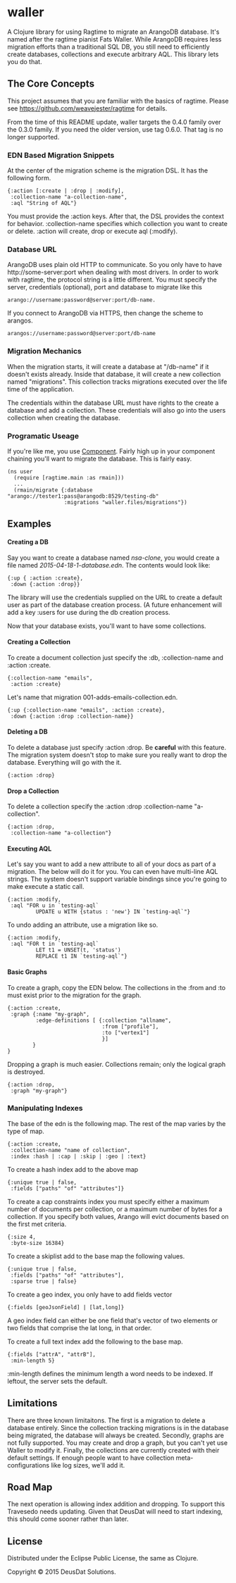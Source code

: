 # waller

A Clojure library for using Ragtime to migrate an ArangoDB database. It's named
after the ragtime pianist Fats Waller. While ArangoDB requires less migration 
efforts than a traditional SQL DB, you still need to efficiently create databases,
collections and execute arbitrary AQL. This library lets you do that.

## The Core Concepts
This project assumes that you are familiar with the basics of ragtime. Please
see https://github.com/weavejester/ragtime for details.

From the time of this README update, waller targets the 0.4.0 family over
the 0.3.0 family. If you need the older version, use tag 0.6.0. That tag
is no longer supported.

### EDN Based Migration Snippets

At the center of the migration scheme is the migration DSL. It has the following
form.

```
{:action [:create | :drop | :modify],
 :collection-name "a-collection-name",
 :aql "String of AQL"}
 ```
 
You must provide the :action keys. After that, the DSL provides the
context for behavior.  :collection-name specifies which collection you want
to create or delete.  :action will create, drop or execute aql (:modify). 

### Database URL

ArangoDB uses plain old HTTP to communicate. So you only have to have 
http://some-server:port when dealing with most drivers. In order to work with
ragtime, the protocol string is a little different. You must specify the 
server, credentials (optional), port and database to migrate like this 
 
```
arango://username:password@server:port/db-name.
```

If you connect to ArangoDB via HTTPS, then change the scheme to arangos.

```
arangos://username:password@server:port/db-name
```
### Migration Mechanics
When the migration starts, it will create a database at "/db-name" if it 
doesn't exists already. Inside that database, it will create a new collection
named "migrations". This collection tracks migrations executed over the 
life time of the application.

The credentials within the database URL must have rights to the create a
database and add a collection. These credentials will also go into the users
collection when creating the database.

### Programatic Useage
If you're like me, you use [Component](https://github.com/stuartsierra/component).
Fairly high up in your component chaining you'll want to migrate the database. 
This is fairly easy.

```
(ns user
  (require [ragtime.main :as rmain]))
  ...
  (rmain/migrate {:database "arango://tester1:pass@arangodb:8529/testing-db" 
                  :migrations "waller.files/migrations"})
```

## Examples

#### Creating a DB
 
Say you want to create a database named *nsa-clone*,
you would create a file named *2015-04-18-1-database.edn*. The contents
would look like:
 
```
{:up { :action :create},
 :down {:action :drop}}
```

The library will use the credentials supplied on the URL to create a default 
user as part of the database creation process. (A future enhancement will add
a key :users for use during the db creation process.
  
Now that your database exists, you'll want to have some collections.
 
#### Creating a Collection
To create a document collection just specify the :db, :collection-name and 
:action :create.
 
```
{:collection-name "emails",
 :action :create}
```

Let's name that migration 001-adds-emails-collection.edn.
```
{:up {:collection-name "emails", :action :create},
 :down {:action :drop :collection-name}}
```

#### Deleting a DB
To delete a database just specify :action :drop. Be **careful** with this feature. The migration system doesn't stop to make sure you really want to drop the database. Everything will go with the it.

```
{:action :drop}
```

#### Drop a Collection
To delete a collection specify the :action :drop :collection-name "a-collection".

```
{:action :drop,
 :collection-name "a-collection"}
```
#### Executing AQL
Let's say you want to add a new attribute to all of your docs as part of a migration. The below will do it for you. You can even have multi-line AQL strings. The system doesn't support variable bindings since you're going to make execute a static call. 

```
{:action :modify,
 :aql "FOR u in `testing-aql`
         UPDATE u WITH {status : 'new'} IN `testing-aql`"}
```

To undo adding an attribute, use a migration like so.

```
{:action :modify,
 :aql "FOR t in `testing-aql`
         LET t1 = UNSET(t, 'status')
         REPLACE t1 IN `testing-aql`"}
 ```
#### Basic Graphs
To create a graph, copy the EDN below. The collections in the :from and :to must exist prior to the migration for the graph. 

```
{:action :create,
 :graph {:name "my-graph",
         :edge-definitions [ {:collection "allname",
                              :from ["profile"],
                              :to ["vertex1"]
                              }]
        }
}
```

Dropping a graph is much easier. Collections remain; only the logical graph is destroyed.

```
{:action :drop,
 :graph "my-graph"}
```
### Manipulating Indexes
The base of the edn is the following map. The rest of the map varies by the
type of map.

```
{:action :create,
 :collection-name "name of collection",
 :index :hash | :cap | :skip | :geo | :text}
```

To create a hash index add to the above map

```
{:unique true | false,
 :fields ["paths" "of" "attributes"]}
```

To create a cap constraints index you must specify either a maximum number of
documents per collection, or a maximum number of bytes for a collection. If
you specify both values, Arango will evict documents based on the first met
criteria.

```
{:size 4,
 :byte-size 16384}
```

To create a skiplist add to the base map the following values.

```
{:unique true | false,
 :fields ["paths" "of" "attributes"],
 :sparse true | false}
```

To create a geo index, you only have to add fields vector

```
{:fields [geoJsonField] | [lat,long]}
```

A geo index field can either be one field that's vector of two elements
or two fields that comprise the lat long, in that order.

To create a full text index add the following to the base map.

```
{:fields ["attrA", "attrB"],
 :min-length 5}
```
:min-length defines the minimum length a word needs to be indexed. If leftout,
the server sets the default.

## Limitations
There are three known limitaitons. The first is a migration to delete a database entirely. Since the collection tracking migrations is in the database being migrated, the database will always be created. Secondly, graphs are not fully supported. You may create and drop a graph, but you can't yet use Waller to modify it. Finally, the collections are currently created with their default settings. If enough people want to have collection meta-configurations like log sizes, we'll add it.

## Road Map
The next operation is allowing index addition and dropping. To support this 
Travesedo needs updating. Given that DeusDat will need to start indexing, this
should come sooner rather than later.

## License
Distributed under the Eclipse Public License, the same as Clojure.

Copyright © 2015 DeusDat Solutions.


